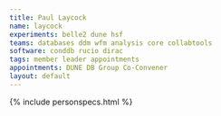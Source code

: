 ```yaml
---
title: Paul Laycock
name: laycock
experiments: belle2 dune hsf
teams: databases ddm wfm analysis core collabtools
software: conddb rucio dirac
tags: member leader appointments
appointments: DUNE DB Group Co-Convener
layout: default
---
```


{% include personspecs.html %}
